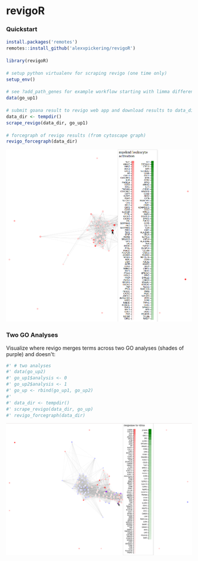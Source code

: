 # revigoR


### Quickstart

```R
install.packages('remotes')
remotes::install_github('alexvpickering/revigoR')

library(revigoR)

# setup python virtualenv for scraping revigo (one time only)
setup_env()

# see ?add_path_genes for example workflow starting with limma differential expression
data(go_up1)

# submit goana result to revigo web app and download results to data_dir
data_dir <- tempdir()
scrape_revigo(data_dir, go_up1)

# forcegraph of revigo results (from cytoscape graph)
revigo_forcegraph(data_dir)
```

![forcegraph](man/figures/forcegraph.png)

### Two GO Analyses

Visualize where revigo merges terms across two GO analyses (shades of purple) and doesn't:

```R
#' # two analyses
#' data(go_up2)
#' go_up1$analysis <- 0
#' go_up2$analysis <- 1
#' go_up <- rbind(go_up1, go_up2)
#'
#' data_dir <- tempdir()
#' scrape_revigo(data_dir, go_up)
#' revigo_forcegraph(data_dir)
```
![forcegraph with two analyses](man/figures/forcegraph_two.png)
